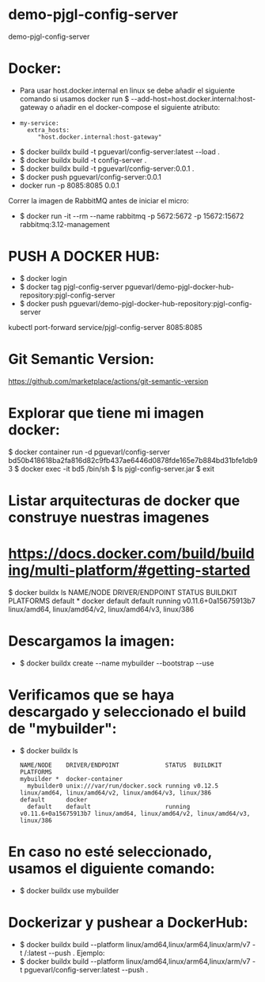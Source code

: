# demo-pjgl-config-server
demo-pjgl-config-server


# Docker:
- Para usar host.docker.internal en linux se debe añadir el siguiente comando si usamos docker run
 $ --add-host=host.docker.internal:host-gateway
o añadir en el docker-compose el siguiente atributo:
-     my-service:
        extra_hosts:
           "host.docker.internal:host-gateway"

- $ docker buildx build -t pguevarl/config-server:latest --load .
- $ docker buildx build -t config-server .
- $ docker buildx build -t pguevarl/config-server:0.0.1 .
- $ docker push pguevarl/config-server:0.0.1
- docker run -p 8085:8085 0.0.1

Correr la imagen de RabbitMQ antes de iniciar el micro:
- $ docker run -it --rm --name rabbitmq -p 5672:5672 -p 15672:15672 rabbitmq:3.12-management

# PUSH A DOCKER HUB:
- $ docker login
- $ docker tag pjgl-config-server pguevarl/demo-pjgl-docker-hub-repository:pjgl-config-server
- $ docker push pguevarl/demo-pjgl-docker-hub-repository:pjgl-config-server

kubectl port-forward service/pjgl-config-server 8085:8085

# Git Semantic Version:
https://github.com/marketplace/actions/git-semantic-version

# Explorar que tiene mi imagen docker:
  $ docker container run -d pguevarl/config-server
  bd50b418618ba2fa816d82c9fb437ae6446d0878fde165e7b884bd31bfe1db93
  $ docker exec -it bd5 /bin/sh
  $ ls
  pjgl-config-server.jar
  $ exit

# Listar arquitecturas de docker que construye nuestras imagenes
# https://docs.docker.com/build/building/multi-platform/#getting-started
  $ docker buildx ls
    NAME/NODE DRIVER/ENDPOINT STATUS  BUILDKIT             PLATFORMS
    default * docker
      default default         running v0.11.6+0a15675913b7 linux/amd64, linux/amd64/v2, linux/amd64/v3, linux/386
# Descargamos la imagen:
  - $ docker buildx create --name mybuilder --bootstrap --use

# Verificamos que se haya descargado y seleccionado el build de "mybuilder":
  - $ docker buildx ls

        NAME/NODE    DRIVER/ENDPOINT             STATUS  BUILDKIT             PLATFORMS
        mybuilder *  docker-container
          mybuilder0 unix:///var/run/docker.sock running v0.12.5              linux/amd64, linux/amd64/v2, linux/amd64/v3, linux/386
        default      docker
          default    default                     running v0.11.6+0a15675913b7 linux/amd64, linux/amd64/v2, linux/amd64/v3, linux/386
# En caso no esté seleccionado, usamos el diguiente comando:
  - $ docker buildx use mybuilder

# Dockerizar y pushear a DockerHub:
  - $ docker buildx build --platform linux/amd64,linux/arm64,linux/arm/v7 -t <username>/<image>:latest --push .
  Ejemplo:
  - $ docker buildx build --platform linux/amd64,linux/arm64,linux/arm/v7 -t pguevarl/config-server:latest --push .
